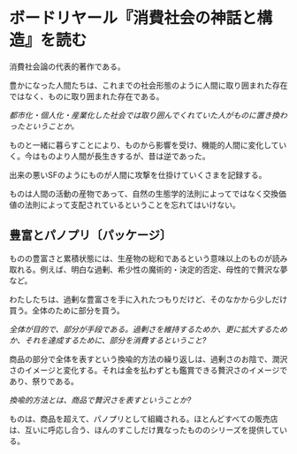 # ボードリヤール『消費社会の神話と構造』を読む

消費社会論の代表的著作である。

豊かになった人間たちは、これまでの社会形態のように人間に取り囲まれた存在ではなく、ものに取り囲まれた存在である。

*都市化・個人化・産業化した社会では取り囲んでくれていた人がものに置き換わったということか。*

ものと一緒に暮らすことにより、ものから影響を受け、機能的人間に変化していく。今はものより人間が長生きするが、昔は逆であった。

出来の悪いSFのようにものが人間に攻撃を仕掛けていくさまを記録する。

ものは人間の活動の産物であって、自然の生態学的法則によってではなく交換価値の法則によって支配されているということを忘れてはいけない。

## 豊富とパノプリ〔パッケージ〕

ものの豊富さと累積状態には、生産物の総和であるという意味以上のものが読み取れる。例えば、明白な過剰、希少性の魔術的・決定的否定、母性的で贅沢な夢など。

わたしたちは、過剰な豊富さを手に入れたつもりだけど、そのなかから少しだけ買う。全体のために部分を買う。

*全体が目的で、部分が手段である。過剰さを維持するためか、更に拡大するためか、それを達成するために、部分を消費するということ?*

商品の部分で全体を表すという換喩的方法の繰り返しは、過剰さのお陰で、潤沢さのイメージと変化する。それは金を払わずとも鑑賞できる贅沢さのイメージであり、祭りである。

*換喩的方法とは、商品で贅沢さを表すということか?*

ものは、商品を超えて、パノプリとして組織される。ほとんどすべての販売店は、互いに呼応し合う、ほんのすこしだけ異なったもののシリーズを提供している。
